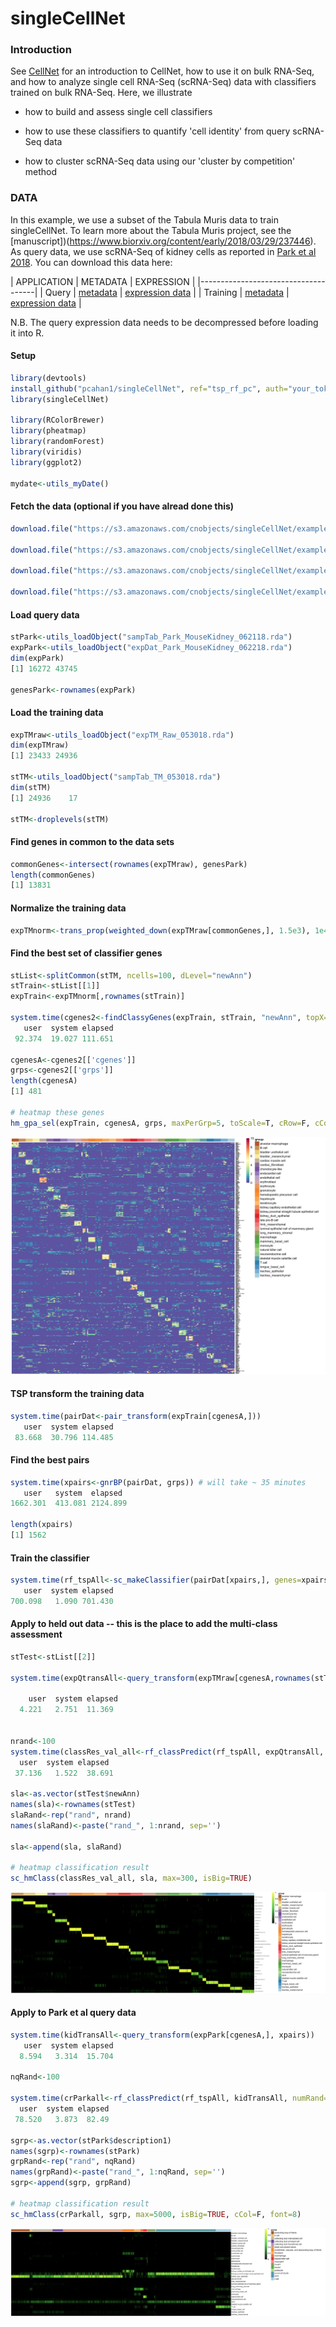 # singleCellNet

### Introduction
See [CellNet](https://github.com/pcahan1/CellNet) for an introduction to CellNet, how to use it on bulk RNA-Seq, and how to analyze single cell RNA-Seq (scRNA-Seq) data with classifiers trained on bulk RNA-Seq. Here, we illustrate

- how to build and assess single cell classifiers

- how to use these classifiers to quantify 'cell identity' from query scRNA-Seq data

- how to cluster scRNA-Seq data using our 'cluster by competition' method

### DATA

In this example, we use a subset of the Tabula Muris data to train singleCellNet. To learn more about the Tabula Muris project, see the [manuscript])(https://www.biorxiv.org/content/early/2018/03/29/237446). As query data, we use scRNA-Seq of kidney cells as reported in [Park et al 2018](https://www.ncbi.nlm.nih.gov/pubmed/29622724). You can download this data here:

| APPLICATION | METADATA | EXPRESSION |
|-------------------------------------|
| Query       | [metadata](https://s3.amazonaws.com/cnobjects/singleCellNet/examples/sampTab_Park_MouseKidney_062118.rda) | [expression data](https://s3.amazonaws.com/cnobjects/singleCellNet/examples/GSE107585_Mouse_kidney_single_cell_datamatrix.txt.gz) |
| Training    | [metadata](https://s3.amazonaws.com/cnobjects/singleCellNet/examples/sampTab_TM_053018.rda) | [expression data](https://s3.amazonaws.com/cnobjects/singleCellNet/examples/expTM_Raw_053018.rda) |

N.B. The query expression data needs to be decompressed before loading it into R. 


#### Setup
```R
library(devtools)
install_github("pcahan1/singleCellNet", ref="tsp_rf_pc", auth="your_token")
library(singleCellNet)

library(RColorBrewer)
library(pheatmap)
library(randomForest)
library(viridis)
library(ggplot2)

mydate<-utils_myDate()
```

#### Fetch the data (optional if you have alread done this)
```R
download.file("https://s3.amazonaws.com/cnobjects/singleCellNet/examples/sampTab_Park_MouseKidney_062118.rda", "sampTab_Park_MouseKidney_062118.rda")

download.file("https://s3.amazonaws.com/cnobjects/singleCellNet/examples/expDat_Park_MouseKidney_062218.rda", "expDat_Park_MouseKidney_062218.rda")

download.file("https://s3.amazonaws.com/cnobjects/singleCellNet/examples/expTM_Raw_053018.rda", "expTM_Raw_053018.rda")

download.file("https://s3.amazonaws.com/cnobjects/singleCellNet/examples/sampTab_TM_053018.rda", "sampTab_TM_053018.rda")
```

#### Load query data
```R
stPark<-utils_loadObject("sampTab_Park_MouseKidney_062118.rda")
expPark<-utils_loadObject("expDat_Park_MouseKidney_062218.rda")
dim(expPark)
[1] 16272 43745

genesPark<-rownames(expPark)
```

#### Load the training data
```R
expTMraw<-utils_loadObject("expTM_Raw_053018.rda")
dim(expTMraw)
[1] 23433 24936

stTM<-utils_loadObject("sampTab_TM_053018.rda")
dim(stTM)
[1] 24936    17

stTM<-droplevels(stTM)
```

#### Find genes in common to the data sets
```R
commonGenes<-intersect(rownames(expTMraw), genesPark)
length(commonGenes)
[1] 13831
```


#### Normalize the training data
```R
expTMnorm<-trans_prop(weighted_down(expTMraw[commonGenes,], 1.5e3), 1e4)
```

#### Find the best set of classifier genes
```R
stList<-splitCommon(stTM, ncells=100, dLevel="newAnn")
stTrain<-stList[[1]]
expTrain<-expTMnorm[,rownames(stTrain)]

system.time(cgenes2<-findClassyGenes(expTrain, stTrain, "newAnn", topX=10))
   user  system elapsed 
 92.374  19.027 111.651 

cgenesA<-cgenes2[['cgenes']]
grps<-cgenes2[['grps']]
length(cgenesA)
[1] 481

# heatmap these genes
hm_gpa_sel(expTrain, cgenesA, grps, maxPerGrp=5, toScale=T, cRow=F, cCol=F,font=4)
```
<img src="md_img/hm_tabulaMuris.png">

#### TSP transform the training data
```R
system.time(pairDat<-pair_transform(expTrain[cgenesA,]))
   user  system elapsed 
 83.668  30.796 114.485
 ```

####  Find the best pairs
 ```R
 system.time(xpairs<-gnrBP(pairDat, grps)) # will take ~ 35 minutes
    user   system  elapsed 
1662.301  413.081 2124.899 

length(xpairs)
[1] 1562
```

#### Train the classifier
```R
system.time(rf_tspAll<-sc_makeClassifier(pairDat[xpairs,], genes=xpairs, groups=grps, nRand=100, ntrees=1000))    
   user  system elapsed 
700.098   1.090 701.430
```


#### Apply to held out data -- this is the place to add the multi-class assessment
```R
stTest<-stList[[2]]

system.time(expQtransAll<-query_transform(expTMraw[cgenesA,rownames(stTest)], xpairs))
 
    user  system elapsed 
  4.221   2.751  11.369 


nrand<-100
system.time(classRes_val_all<-rf_classPredict(rf_tspAll, expQtransAll, numRand=nrand))
  user  system elapsed 
 37.136   1.522  38.691 

sla<-as.vector(stTest$newAnn)
names(sla)<-rownames(stTest)
slaRand<-rep("rand", nrand)
names(slaRand)<-paste("rand_", 1:nrand, sep='')

sla<-append(sla, slaRand)

# heatmap classification result
sc_hmClass(classRes_val_all, sla, max=300, isBig=TRUE)
```
<img src="md_img/hmClass_validation.png">

#### Apply to Park et al query data
```R
system.time(kidTransAll<-query_transform(expPark[cgenesA,], xpairs))
   user  system elapsed 
  8.594   3.314  15.704 
  
nqRand<-100

system.time(crParkall<-rf_classPredict(rf_tspAll, kidTransAll, numRand=nqRand))
  user  system elapsed 
 78.520   3.873  82.49

sgrp<-as.vector(stPark$description1)
names(sgrp)<-rownames(stPark)
grpRand<-rep("rand", nqRand)
names(grpRand)<-paste("rand_", 1:nqRand, sep='')
sgrp<-append(sgrp, grpRand)

# heatmap classification result
sc_hmClass(crParkall, sgrp, max=5000, isBig=TRUE, cCol=F, font=8)
```
<img src="md_img/hmClass_Park.png">





